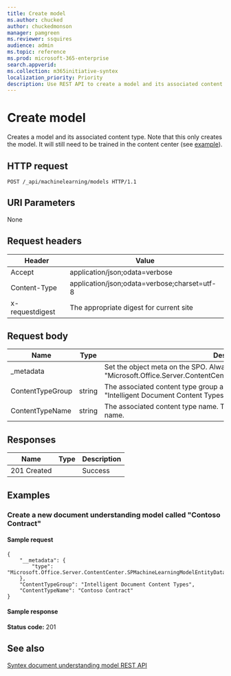 ```yaml
---
title: Create model
ms.author: chucked
author: chuckedmonson
manager: pamgreen
ms.reviewer: ssquires
audience: admin
ms.topic: reference
ms.prod: microsoft-365-enterprise
search.appverid: 
ms.collection: m365initiative-syntex
localization_priority: Priority
description: Use REST API to create a model and its associated content type.
---
```


# Create model

Creates a model and its associated content type. Note that this only creates the model. It will still need to be trained in the content center (see [example](rest-createmodel-method.md#examples)).

## HTTP request

```
POST /_api/machinelearning/models HTTP/1.1
```
## URI Parameters

None

## Request headers

| Header | Value |
|--------|-------|
|Accept|application/json;odata=verbose|
|Content-Type|application/json;odata=verbose;charset=utf-8|
|x-requestdigest|The appropriate digest for current site|

## Request body

|Name    |Type   |Description |
|--------|-------|------------|
|_metadata|  |Set the object meta on the SPO. Always use the value: {"type": "Microsoft.Office.Server.ContentCenter.SPMachineLearningModelEntityData"}. |
|ContentTypeGroup|string|The associated content type group associated with the model. Defaulted to "Intelligent Document Content Types".|
|ContentTypeName|string|The associated content type name. The created model file will have the same name.|

## Responses

| Name   | Type  | Description|
|--------|-------|------------|
|201 Created| |Success|

## Examples

### Create a new document understanding model called "Contoso Contract"

#### Sample request

```
{
	"__metadata": {
		"type": "Microsoft.Office.Server.ContentCenter.SPMachineLearningModelEntityData"
	},
	"ContentTypeGroup": "Intelligent Document Content Types",
	"ContentTypeName": "Contoso Contract"
}
```

#### Sample response

**Status code:** 201

## See also

[Syntex document understanding model REST API](syntex-model-rest-api.md)
